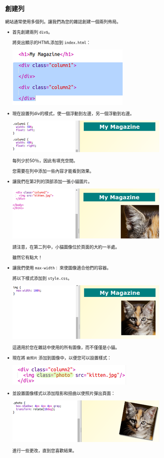 ## 創建列

網站通常使用多個列。讓我們為您的雜誌創建一個兩列佈局。

+ 首先創建兩列 `div`s。
    
    將突出顯示的HTML添加到 `index.html`：
    
    ![截圖](images/magazine-columns.png)

+ 現在設置列div的樣式，使一個浮動到左邊，另一個浮動到右邊。
    
    ![截圖](images/magazine-columns-style.png)
    
    每列少於50％，因此有填充空間。
    
    您需要在列中添加一些內容才能看到效果。

+ 讓我們在第2列的頂部添加一張小貓圖片。
    
    ![截圖](images/magazine-kitten.png)
    
    請注意，在第二列中，小貓圖像位於頁面的大約一半處。
    
    雖然它有點大！

+ 讓我們使用 `max-width：` 來使圖像適合他們的容器。
    
    將以下樣式添加到 `style.css`。
    
    ![截圖](images/magazine-img-width.png)
    
    這適用於您在雜誌中使用的所有圖像，而不僅僅是小貓。

+ 現在將 `級照片` 添加到圖像中，以便您可以設置樣式：
    
    ![截圖](images/magazine-photo.png)

+ 並設置圖像樣式以添加陰影和扭曲以使照片彈出頁面：
    
    ![截圖](images/magazine-photo-style.png)
    
    進行一些更改，直到您喜歡結果。
